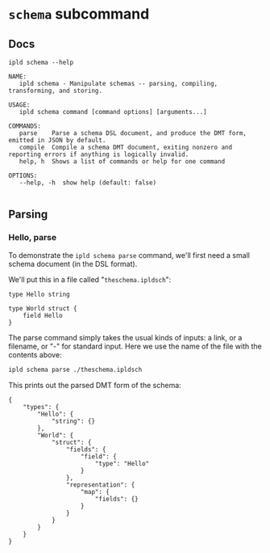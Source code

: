 `schema` subcommand
===================

Docs
----

[testmark]:# (docs/script)
```
ipld schema --help
```

[testmark]:# (docs/output)
```text
NAME:
   ipld schema - Manipulate schemas -- parsing, compiling, transforming, and storing.

USAGE:
   ipld schema command [command options] [arguments...]

COMMANDS:
   parse    Parse a schema DSL document, and produce the DMT form, emitted in JSON by default.
   compile  Compile a schema DMT document, exiting nonzero and reporting errors if anything is logically invalid.
   help, h  Shows a list of commands or help for one command

OPTIONS:
   --help, -h  show help (default: false)
   
```

Parsing
-------

### Hello, parse

To demonstrate the `ipld schema parse` command, we'll first need a small schema document (in the DSL format).

We'll put this in a file called "`theschema.ipldsch`":

[testmark]:# (hello-parse/fs/theschema.ipldsch)
```ipldsch
type Hello string

type World struct {
	field Hello
}
```

The parse command simply takes the usual kinds of inputs: a link, or a filename, or "-" for standard input.
Here we use the name of the file with the contents above:

[testmark]:# (hello-parse/script)
```bash
ipld schema parse ./theschema.ipldsch
```

This prints out the parsed DMT form of the schema:

[testmark]:# (hello-parse/output)
```text
{
	"types": {
		"Hello": {
			"string": {}
		},
		"World": {
			"struct": {
				"fields": {
					"field": {
						"type": "Hello"
					}
				},
				"representation": {
					"map": {
						"fields": {}
					}
				}
			}
		}
	}
}
```
